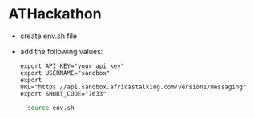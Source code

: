 # ATHackathon

- create env.sh file
- add the following values:

  ``` text
  export API_KEY="your api key"
  export USERNAME="sandbox"
  export URL="https://api.sandbox.africastalking.com/version1/messaging"
  export SHORT_CODE="7633"
  ```

  ``` bash
    source env.sh
  ```

